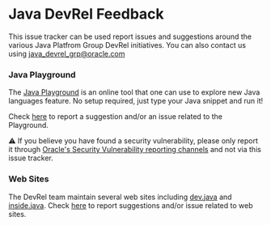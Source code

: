 # Java DevRel Feedback

This issue tracker can be used report issues and suggestions around the various Java Platfrom Group DevRel initiatives.
You can also contact us using java_devrel_grp@oracle.com


### Java Playground

The [Java Playground](https://dev.java/playground) is an online tool that one can use to explore new Java languages feature. No setup required, just type your Java snippet and run it!

Check [here](https://github.com/java/devrel/issues/new?assignees=octocat&labels=bug%2Cplayground&projects=&template=PLAYGROUND.yaml&title=%5BBug%5D%3A+) to report a suggestion and/or an issue related to the Playground.

⚠️ If you believe you have found a security vulnerability, please only report it through [Oracle's Security Vulnerability reporting channels](https://www.oracle.com/corporate/security-practices/assurance/vulnerability/reporting.html) and not via this issue tracker.


### Web Sites

The DevRel team maintain several web sites including [dev.java](https://dev.java) and [inside.java](https://inside.java).
Check [here](https://github.com/java/devrel/issues/new?assignees=octocat&labels=bug%2Cplayground&projects=&template=PLAYGROUND.yaml&title=%5BBug%5D%3A+) to report suggestions and/or issue related to web sites.
